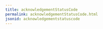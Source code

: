 ```yaml
---
title: acknowledgementStatusCode
permalink: acknowledgementStatusCode.html
jsonid: acknowledgementstatuscode
---
```


